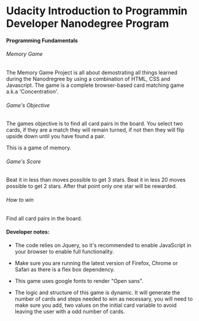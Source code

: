 # Udacity Introduction to Programmin Developer Nanodegree Program
#### Programming Fundamentals
###### Memory Game
The Memory Game Project is all about demostrating all things learned during the Nanodregree by using a combination of HTML, CSS and Javascript. The game is a complete browser-based card matching game a.k.a 'Concentration'.

###### Game's Objective
The games objective is to find all card pairs in the board.
You select two cards, if they are a match they will remain turned, if not then they will flip upside down until you have found a pair.

This is a game of memory. 

###### Game's Score
Beat it in less than moves possible to get 3 stars.
Beat it in less 20 moves possible to get 2 stars.
After that point only one star will be rewarded.

###### How to win
Find all card pairs in the board.


#### Developer notes:

- The code relies on Jquery, so it's recommended to enable JavaScript in your browser to enable full functionality.

- Make sure you are running the latest version of Firefox, Chrome or Safari as there is a flex box dependency.

- This game uses google fonts to render "Open sans".

- The logic and structure of this game is dynamic. It will generate the number of cards and steps needed to win as necessary, you will need to make sure you add, two values on the initial card variable to avoid leaving the user with a odd number of cards.
